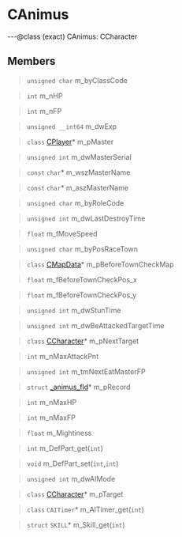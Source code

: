 # CAnimus

---@class (exact) CAnimus: CCharacter
 
## Members
 
> `unsigned char` m_byClassCode
 
> `int` m_nHP
 
> `int` m_nFP
 
> `unsigned __int64` m_dwExp
 
> `class` [CPlayer](lua/classes/CPlayer.md)* m_pMaster
 
> `unsigned int` m_dwMasterSerial
 
> `const` `char`* m_wszMasterName
 
> `const` `char`* m_aszMasterName
 
> `unsigned char` m_byRoleCode
 
> `unsigned int` m_dwLastDestroyTime
 
> `float` m_fMoveSpeed
 
> `unsigned char` m_byPosRaceTown
 
> `class` [CMapData](lua/classes/CMapData.md)* m_pBeforeTownCheckMap
 
> `float` m_fBeforeTownCheckPos_x
 
> `float` m_fBeforeTownCheckPos_y
 
> `unsigned int` m_dwStunTime
 
> `unsigned int` m_dwBeAttackedTargetTime
 
> `class` [CCharacter](lua/classes/CCharacter.md)* m_pNextTarget
 
> `int` m_nMaxAttackPnt
 
> `unsigned int` m_tmNextEatMasterFP
 
> `struct` [_animus_fld](lua/classes/_animus_fld.md)* m_pRecord
 
> `int` m_nMaxHP
 
> `int` m_nMaxFP
 
> `float` m_Mightiness
 
> `int` m_DefPart_get(`int`)
 
> `void` m_DefPart_set(`int`,`int`)
 
> `unsigned int` m_dwAIMode
 
> `class` [CCharacter](lua/classes/CCharacter.md)* m_pTarget
 
> `class` `CAITimer`* m_AITimer_get(`int`)
 
> `struct` `SKILL`* m_Skill_get(`int`)
 

